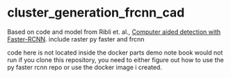 # cluster_generation_frcnn_cad
Based on code and model from Ribli et. al., [Computer aided detection with Faster-RCNN](https://github.com/riblidezso/frcnn_cad). 
include raster
py faster and frcnn

code here is not located inside the docker parts
demo note book would not run if you clone this repository, you need to either figure out how to use the py faster rcnn repo or use the docker image i created.
